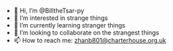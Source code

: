 - 👋 Hi, I’m @BilltheTsar-py
- 👀 I’m interested in strange things
- 🌱 I’m currently learning stranger things
- 💞️ I’m looking to collaborate on the strangest things
- 📫 How to reach me: zhanb801@charterhouse.org.uk

<!---
BilltheTsar-py/BilltheTsar-py is a ✨ special ✨ repository because its `README.md` (this file) appears on your GitHub profile.
You can click the Preview link to take a look at your changes.
--->
